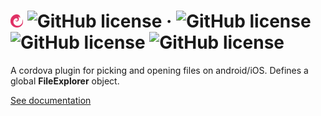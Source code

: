 # <img width="20"  src="https://raw.githubusercontent.com/AhmedAyachi/RepoIllustrations/f7ee069a965d3558e0e7e2b7e6733d1a642c78c2/Vritra/Icon.svg"> ![GitHub license](https://img.shields.io/badge/vritra--plugin--fileexplorer-e03065) &middot; ![GitHub license](https://img.shields.io/badge/cordova--android-10.1.2-2eca55.svg) ![GitHub license](https://img.shields.io/badge/cordova--iOS-7-2eca55.svg) ![GitHub license](https://img.shields.io/badge/license-MIT-e03065.svg)

A cordova plugin for picking and opening files on android/iOS.
Defines a global **FileExplorer** object.

[See documentation](https://vritrajs.github.io/#cordovaplugins#fileexplorer)